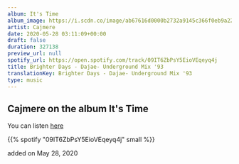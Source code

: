 ```yaml
---
album: It's Time
album_image: https://i.scdn.co/image/ab67616d0000b2732a9145c366f0eb9a22325b65
artist: Cajmere
date: 2020-05-28 03:11:09+00:00
draft: false
duration: 327138
preview_url: null
spotify_url: https://open.spotify.com/track/09IT6ZbPsY5EioVEqeyq4j
title: Brighter Days - Dajae- Underground Mix '93
translationKey: Brighter Days - Dajae- Underground Mix '93
type: music
---
```


## Cajmere on the album It's Time

You can listen [here](https://open.spotify.com/track/09IT6ZbPsY5EioVEqeyq4j)

{{% spotify "09IT6ZbPsY5EioVEqeyq4j" small %}}

added on May 28, 2020